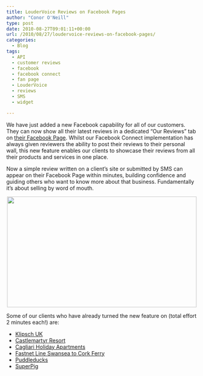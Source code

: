 ```yaml
---
title: LouderVoice Reviews on Facebook Pages
author: "Conor O'Neill"
type: post
date: 2010-08-27T09:01:11+00:00
url: /2010/08/27/loudervoice-reviews-on-facebook-pages/
categories:
  - Blog
tags:
  - API
  - customer reviews
  - facebook
  - facebook connect
  - fan page
  - LouderVoice
  - reviews
  - SMS
  - widget

---
```

We have just added a new Facebook capability for all of our customers. They can now show all their latest reviews in a dedicated &#8220;Our Reviews&#8221; tab on [their Facebook Page][1]. Whilst our Facebook Connect implementation has always given reviewers the ability to post their reviews to their personal wall, this new feature enables our clients to showcase their reviews from all their products and services in one place.

Now a simple review written on a client&#8217;s site or submitted by SMS can appear on their Facebook Page within minutes, building confidence and guiding others who want to know more about that business. Fundamentally it&#8217;s about selling by word of mouth.

<p style="text-align: center;">
  <a href="http://www.cagliariapartments.co.uk/"><img class="size-full wp-image-1754  aligncenter" title="Cagliari Holiday Apartments" src="http://www.loudervoice.com/wp-content/uploads/2010/08/27/loudervoice-reviews-on-facebook-pages/cagliari2.jpg" alt="" width="500" height="292" srcset="http://127.0.0.1.nip.io/wp-content/uploads/2010/08/27/loudervoice-reviews-on-facebook-pages/cagliari2.jpg 500w, http://127.0.0.1.nip.io/wp-content/uploads/2010/08/27/loudervoice-reviews-on-facebook-pages/cagliari2-300x175.jpg 300w" sizes="(max-width: 500px) 100vw, 500px" /></a>
</p>

Some of our clients who have already turned the new feature on (total effort 2 minutes each!) are:

  * [Klipsch UK][2]
  * [Castlemartyr Resort][3]
  * [Cagliari Holiday Apartments][4]
  * [Fastnet Line Swansea to Cork Ferry][5]
  * [Puddleducks][6]
  * [SuperPig][7]

 [1]: http://www.facebook.com/LouderVoice?v=app_140294209327173&ref=ts#!/LouderVoice?v=wall&ref=ts
 [2]: http://www.facebook.com/KlipschUK?v=app_140294209327173&ref=ts
 [3]: http://www.facebook.com/#!/pages/Castlemartyr-Resort/208772095472?v=app_140294209327173&ref=ts
 [4]: http://www.facebook.com/#!/pages/Cagliari-Holiday-Apartments/102493489789919?v=app_140294209327173&ref=ts
 [5]: http://www.facebook.com/#!/fastnetline?v=app_140294209327173&ref=ts
 [6]: http://www.facebook.com/#!/puddleducks?v=app_140294209327173&ref=ts
 [7]: http://www.facebook.com/pages/SuperPig/357742746580?v=app_140294209327173&ref=ts